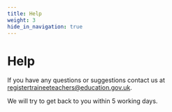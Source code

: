 ```yaml
---
title: Help
weight: 3
hide_in_navigation: true
---
```


# Help

If you have any questions or suggestions contact us at [registertraineeteachers@education.gov.uk](mailto:registertraineeteachers@education.gov.uk).

We will try to get back to you within 5 working days.